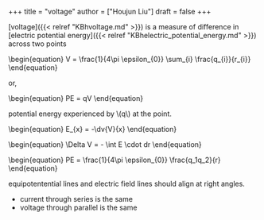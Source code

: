 +++
title = "voltage"
author = ["Houjun Liu"]
draft = false
+++

[voltage]({{< relref "KBhvoltage.md" >}}) is a measure of difference in [electric potential energy]({{< relref "KBhelectric_potential_energy.md" >}}) across two points

\begin{equation}
V = \frac{1}{4\pi \epsilon\_{0}} \sum\_{i} \frac{q\_{i}}{r\_{i}}
\end{equation}

or,

\begin{equation}
PE = qV
\end{equation}

potential energy experienced by \\(q\\) at the point.

\begin{equation}
E\_{x} = -\dv{V}{x}
\end{equation}

\begin{equation}
\Delta V = - \int E \cdot dr
\end{equation}

\begin{equation}
PE = \frac{1}{4\pi \epsilon\_{0}} \frac{q\_1q\_2}{r}
\end{equation}

equipotentential lines and electric field lines should align at right angles.

-   current through series is the same
-   voltage through parallel is the same
